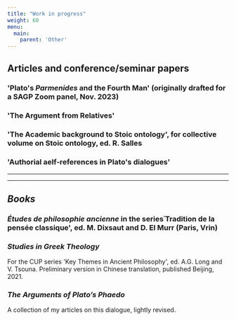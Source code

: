 ```yaml
---
title: "Work in progress"
weight: 60
menu:
  main:
    parent: 'Other'
---
```


## Articles and conference/seminar papers

### 'Plato's _Parmenides_ and the Fourth Man' (originally drafted for a SAGP Zoom panel, Nov. 2023)

### 'The Argument from Relatives'

### 'The Academic background to Stoic ontology', for collective volume on Stoic ontology, ed. R. Salles

### 'Authorial aelf-references in Plato's dialogues'


__________________
__________________
## *Books*

### _Études de philosophie ancienne_ in the series᾽Tradition de la pensée classique', ed. M. Dixsaut and D. El Murr (Paris, Vrin)

### _Studies in Greek Theology_
For the CUP series 'Key Themes in Ancient Philosophy', ed. A.G. Long and V. Tsouna. Preliminary version in Chinese translation, published  Beijing, 2021.

### _The Arguments of Plato’s Phaedo_
A collection of my articles on this dialogue, lightly revised.
